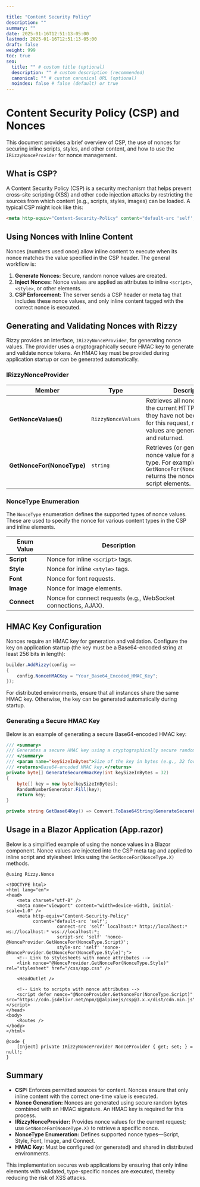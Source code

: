 ```yaml
---

title: "Content Security Policy"
description: ""
summary: ""
date: 2025-01-16T12:51:13-05:00
lastmod: 2025-01-16T12:51:13-05:00
draft: false
weight: 999
toc: true
seo:
  title: "" # custom title (optional)
  description: "" # custom description (recommended)
  canonical: "" # custom canonical URL (optional)
  noindex: false # false (default) or true
---
```


# Content Security Policy (CSP) and Nonces

This document provides a brief overview of CSP, the use of nonces for securing inline scripts, styles, and other content, and how to use the `IRizzyNonceProvider` for nonce management.

## What is CSP?

A Content Security Policy (CSP) is a security mechanism that helps prevent cross-site scripting (XSS) and other code injection attacks by restricting the sources from which content (e.g., scripts, styles, images) can be loaded. A typical CSP might look like this:

```html
<meta http-equiv="Content-Security-Policy" content="default-src 'self'; base-uri 'self'; script-src 'self' 'nonce-<REPLACE_WITH_ONE_TIME_USE_RANDOM_STRING>'; style-src 'self' 'nonce-<REPLACE_WITH_ONE_TIME_USE_RANDOM_STRING>';" />
```

## Using Nonces with Inline Content

Nonces (numbers used once) allow inline content to execute when its nonce matches the value specified in the CSP header. The general workflow is:

1. **Generate Nonces:** Secure, random nonce values are created.
2. **Inject Nonces:** Nonce values are applied as attributes to inline `<script>`, `<style>`, or other elements.
3. **CSP Enforcement:** The server sends a CSP header or meta tag that includes these nonce values, and only inline content tagged with the correct nonce is executed.

## Generating and Validating Nonces with Rizzy

Rizzy provides an interface, `IRizzyNonceProvider`, for generating nonce values. The provider uses a cryptographically secure HMAC key to generate and validate nonce tokens. An HMAC key must be provided during application startup or can be generated automatically.

### IRizzyNonceProvider

| Member                     | Type               | Description                                                                                                                                                                                                                      |
|----------------------------|--------------------|----------------------------------------------------------------------------------------------------------------------------------------------------------------------------------------------------------------------------------|
| **GetNonceValues()**       | `RizzyNonceValues` | Retrieves all nonce values for the current HTTP request. If they have not been generated for this request, new nonce values are generated, cached, and returned.                                                             |
| **GetNonceFor(NonceType)** | `string`           | Retrieves (or generates) the nonce value for a given nonce type. For example, `GetNonceFor(NonceType.Script)` returns the nonce used in inline script elements.                                                                |

### NonceType Enumeration

The `NonceType` enumeration defines the supported types of nonce values. These are used to specify the nonce for various content types in the CSP and inline elements.

| Enum Value | Description                                                       |
|------------|-------------------------------------------------------------------|
| **Script** | Nonce for inline `<script>` tags.                                 |
| **Style**  | Nonce for inline `<style>` tags.                                  |
| **Font**   | Nonce for font requests.                                          |
| **Image**  | Nonce for image elements.                                         |
| **Connect**| Nonce for connect requests (e.g., WebSocket connections, AJAX).     |

## HMAC Key Configuration

Nonces require an HMAC key for generation and validation. Configure the key on application startup (the key must be a Base64-encoded string at least 256 bits in length):

```csharp
builder.AddRizzy(config =>
{
    config.NonceHMACKey = "Your_Base64_Encoded_HMAC_Key";
});
```

For distributed environments, ensure that all instances share the same HMAC key. Otherwise, the key can be generated automatically during startup.

### Generating a Secure HMAC Key

Below is an example of generating a secure Base64-encoded HMAC key:

```csharp
/// <summary>
/// Generates a secure HMAC key using a cryptographically secure random number generator.
/// </summary>
/// <param name="keySizeInBytes">Size of the key in bytes (e.g., 32 for 256-bit).</param>
/// <returns>Base64-encoded HMAC key.</returns>
private byte[] GenerateSecureHmacKey(int keySizeInBytes = 32)
{
    byte[] key = new byte[keySizeInBytes];
    RandomNumberGenerator.Fill(key);
    return key;
}

private string GetBase64Key() => Convert.ToBase64String(GenerateSecureHmacKey());
```

## Usage in a Blazor Application (App.razor)

Below is a simplified example of using the nonce values in a Blazor component. Nonce values are injected into the CSP meta tag and applied to inline script and stylesheet links using the `GetNonceFor(NonceType.X)` methods.

```razor
@using Rizzy.Nonce

<!DOCTYPE html>
<html lang="en">
<head>
    <meta charset="utf-8" />
    <meta name="viewport" content="width=device-width, initial-scale=1.0" />
    <meta http-equiv="Content-Security-Policy" 
          content="default-src 'self'; 
                   connect-src 'self' localhost:* http://localhost:* ws://localhost:* wss://localhost:*; 
                   script-src 'self' 'nonce-@NonceProvider.GetNonceFor(NonceType.Script)'; 
                   style-src 'self' 'nonce-@NonceProvider.GetNonceFor(NonceType.Style)';">
    <!-- Link to stylesheets with nonce attributes -->
    <link nonce="@NonceProvider.GetNonceFor(NonceType.Style)" rel="stylesheet" href="/css/app.css" />

    <HeadOutlet />

    <!-- Link to scripts with nonce attributes -->
    <script defer nonce="@NonceProvider.GetNonceFor(NonceType.Script)" src="https://cdn.jsdelivr.net/npm/@@alpinejs/csp@3.x.x/dist/cdn.min.js"></script>
</head>
<body>
    <Routes />
</body>
</html>

@code {
    [Inject] private IRizzyNonceProvider NonceProvider { get; set; } = null!;
}
```

## Summary

- **CSP:** Enforces permitted sources for content. Nonces ensure that only inline content with the correct one-time value is executed.
- **Nonce Generation:** Nonces are generated using secure random bytes combined with an HMAC signature. An HMAC key is required for this process.
- **IRizzyNonceProvider:** Provides nonce values for the current request; use `GetNonceFor(NonceType.X)` to retrieve a specific nonce.
- **NonceType Enumeration:** Defines supported nonce types—Script, Style, Font, Image, and Connect.
- **HMAC Key:** Must be configured (or generated) and shared in distributed environments.

This implementation secures web applications by ensuring that only inline elements with validated, type-specific nonces are executed, thereby reducing the risk of XSS attacks.
